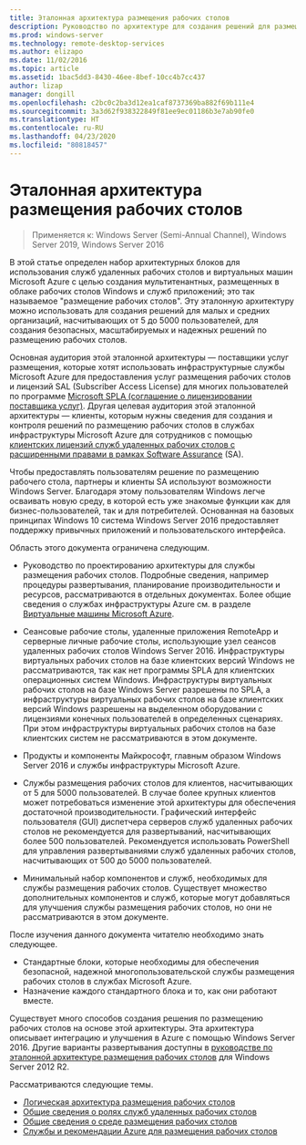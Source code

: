 ```yaml
---
title: Эталонная архитектура размещения рабочих столов
description: Руководство по архитектуре для создания решений для размещения рабочих столов с помощью служб удаленных рабочих столов и Azure.
ms.prod: windows-server
ms.technology: remote-desktop-services
ms.author: elizapo
ms.date: 11/02/2016
ms.topic: article
ms.assetid: 1bac5dd3-8430-46ee-8bef-10cc4b7cc437
author: lizap
manager: dongill
ms.openlocfilehash: c2bc0c2ba3d12ea1caf8737369ba882f69b111e4
ms.sourcegitcommit: 3a3d62f938322849f81ee9ec01186b3e7ab90fe0
ms.translationtype: HT
ms.contentlocale: ru-RU
ms.lasthandoff: 04/23/2020
ms.locfileid: "80818457"
---
```

# <a name="desktop-hosting-reference-architecture"></a>Эталонная архитектура размещения рабочих столов

>Применяется к: Windows Server (Semi-Annual Channel), Windows Server 2019, Windows Server 2016

В этой статье определен набор архитектурных блоков для использования служб удаленных рабочих столов и виртуальных машин Microsoft Azure с целью создания мультитенантных, размещенных в облаке рабочих столов Windows и служб приложений; это так называемое "размещение рабочих столов". Эту эталонную архитектуру можно использовать для создания решений для малых и средних организаций, насчитывающих от 5 до 5000 пользователей, для создания безопасных, масштабируемых и надежных решений по размещению рабочих столов.    
  
Основная аудитория этой эталонной архитектуры — поставщики услуг размещения, которые хотят использовать инфраструктурные службы Microsoft Azure для предоставления услуг размещения рабочих столов и лицензий SAL (Subscriber Access License) для многих пользователей по программе [Microsoft SPLA (соглашение о лицензировании поставщика услуг)](https://www.microsoft.com/hosting/en/us/licensing/splabenefits.aspx). Другая целевая аудитория этой эталонной архитектуры — клиенты, которым нужны сведения для создания и контроля решений по размещению рабочих столов в службах инфраструктуры Microsoft Azure для сотрудников с помощью [клиентских лицензий служб удаленных рабочих столов с расширенными правами в рамках Software Assurance](https://download.microsoft.com/download/6/B/A/6BA3215A-C8B5-4AD1-AA8E-6C93606A4CFB/Windows_Server_2012_R2_Remote_Desktop_Services_Licensing_Datasheet.pdf) (SA).   
  
Чтобы предоставлять пользователям решение по размещению рабочего стола, партнеры и клиенты SA используют возможности Windows Server. Благодаря этому пользователям Windows легче осваивать новую среду, в которой есть уже знакомые функции как для бизнес-пользователей, так и для потребителей. Основанная на базовых принципах Windows 10 система Windows Server 2016 предоставляет поддержку привычных приложений и пользовательского интерфейса.    
  
Область этого документа ограничена следующим.   
  
* Руководство по проектированию архитектуры для службы размещения рабочих столов. Подробные сведения, например процедуры развертывания, планирование производительности и ресурсов, рассматриваются в отдельных документах. Более общие сведения о службах инфраструктуры Azure см. в разделе [Виртуальные машины Microsoft Azure](https://azure.microsoft.com/documentation/services/virtual-machines/).   
  
* Сеансовые рабочие столы, удаленные приложения RemoteApp и серверные личные рабочие столы, использующие узел сеансов удаленных рабочих столов Windows Server 2016. Инфраструктуры виртуальных рабочих столов на базе клиентских версий Windows не рассматриваются, так как нет программы SPLA для клиентских операционных систем Windows. Инфраструктуры виртуальных рабочих столов на базе Windows Server разрешены по SPLA, а инфраструктуры виртуальных рабочих столов на базе клиентских версий Windows разрешены на выделенном оборудовании с лицензиями конечных пользователей в определенных сценариях. При этом инфраструктуры виртуальных рабочих столов на базе клиентских систем не рассматриваются в этом документе.   
  
* Продукты и компоненты Майкрософт, главным образом Windows Server 2016 и службы инфраструктуры Microsoft Azure.   
  
* Службы размещения рабочих столов для клиентов, насчитывающих от 5 для 5000 пользователей.   В случае более крупных клиентов может потребоваться изменение этой архитектуры для обеспечения достаточной производительности. Графический интерфейс пользователя (GUI) диспетчера серверов служб удаленных рабочих столов не рекомендуется для развертываний, насчитывающих более 500 пользователей. Рекомендуется использовать PowerShell для управления развертываниями служб удаленных рабочих столов, насчитывающих от 500 до 5000 пользователей.   
  
* Минимальный набор компонентов и служб, необходимых для службы размещения рабочих столов. Существует множество дополнительных компонентов и служб, которые могут добавляться для улучшения службы размещения рабочих столов, но они не рассматриваются в этом документе.    
  
После изучения данного документа читателю необходимо знать следующее.   
- Стандартные блоки, которые необходимы для обеспечения безопасной, надежной многопользовательской службы размещения рабочих столов в службах Microsoft Azure.  
- Назначение каждого стандартного блока и то, как они работают вместе.  
  
Существует много способов создания решения по размещению рабочих столов на основе этой архитектуры. Эта архитектура описывает интеграцию и улучшения в Azure с помощью Windows Server 2016. Другие варианты развертывания доступны в [руководстве по эталонной архитектуре размещения рабочих столов](https://go.microsoft.com/fwlink/p/?LinkId=517389) для Windows Server 2012 R2.    
  
Рассматриваются следующие темы.  
- [Логическая архитектура размещения рабочих столов](Desktop-hosting-logical-architecture.md)  
- [Общие сведения о ролях служб удаленных рабочих столов](Understanding-RDS-roles.md)
- [Общие сведения о среде размещения рабочих столов](Understanding-the-desktop-hosting-environment.md)  
- [Службы и рекомендации Azure для размещения рабочих столов](Azure-services-and-considerations-for-desktop-hosting.md)
  
 


